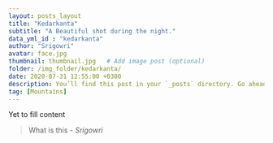```yaml
---
layout: posts_layout
title: "Kedarkanta"
subtitle: "A Beautiful shot during the night."
data_yml_id : "kedarkanta"
author: "Srigowri"
avatar: face.jpg
thumbnail: thumbnail.jpg   # Add image post (optional)
folder: /img_folder/kedarkanta/
date: 2020-07-31 12:55:00 +0300
description: You’ll find this post in your `_posts` directory. Go ahead and edit it and re-build the site to see your changes. # Add post description (optional)
tag: [Mountains]
---
```

Yet to fill content

> What is this <cite>- Srigowri</cite>


